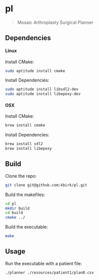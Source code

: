 # pl

> Mosaic Arthroplasty Surgical Planner

## Dependencies

#### Linux

Install CMake:

```bash
sudo aptitude install cmake
```

Install Dependencies:

```bash
sudo aptitude install libsdl2-dev
sudo aptitude install libepoxy-dev
```

#### OSX

Install CMake:

```bash
brew install cmake
```

Install Dependencies:

```bash
brew install sdl2
brew install libepoxy
```

## Build

Clone the repo:

```bash
git clone git@github.com:kbirk/pl.git
```

Build the makefiles:

```bash
cd pl
mkdir build
cd build
cmake ../
```

Build the executable:

```bash
make
```

## Usage

Run the executable with a patient file:

```bash
./planner ./resources/patient1/plan0.csv
```
